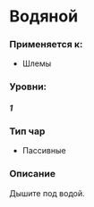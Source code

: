 # Водяной

### Применяется к:

* Шлемы

### Уровни:&#x20;

#### _**1**_

### Тип чар

* &#x20;Пассивные



### Описание

Дышите под водой.

